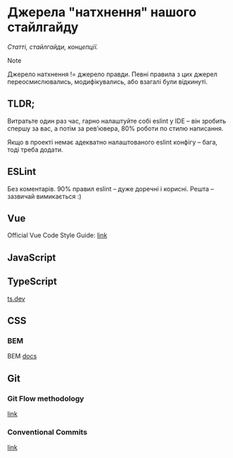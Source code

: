 # Джерела "натхнення" нашого стайлгайду

_Статті, стайлгайди, концепції._

> [!NOTE]
> Джерело натхнення != джерело правди. Певні правила з цих джерел переосмислювались,
> модифікувались, або взагалі були відкинуті.

## TLDR;
Витратьте один раз час, гарно налаштуйте собі eslint у IDE – він зробить спершу за вас, а потім
за ревʼювера, 80% роботи по стилю написання.

Якщо в проекті немає адекватно налаштованого eslint конфігу – бага,
тоді треба додати.

## ESLint
Без коментарів.
90% правил eslint – дуже доречні і корисні.
Решта – зазвичай вимикається :) 

## Vue
Official Vue Code Style Guide: [link](https://vuejs.org/style-guide/)

## JavaScript

## TypeScript

[ts.dev](https://ts.dev/style/)

## CSS

### BEM

BEM [docs](https://en.bem.info/methodology/)

## Git

### Git Flow methodology

[link](https://www.atlassian.com/git/tutorials/comparing-workflows/gitflow-workflow)

### Conventional Commits

[link](https://www.conventionalcommits.org/en/v1.0.0/)

